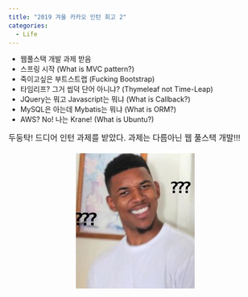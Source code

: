 ```yaml
---
title: "2019 겨울 카카오 인턴 회고 2"
categories:
  - Life
---
```

- 웹풀스택 개발 과제 받음
- 스프링 시작 (What is MVC pattern?)
- 죽이고싶은 부트스트랩 (Fucking Bootstrap)
- 타임리프? 그거 씹덕 단어 아니냐? (Thymeleaf not Time-Leap)
- JQuery는 뭐고 Javascript는 뭐냐 (What is Callback?)
- MySQL은 아는데 Mybatis는 뭐냐 (What is ORM?)
- AWS? No! 나는 Krane! (What is Ubuntu?)

<span style="font-size:medium">두둥탁! 드디어 인턴 과제를 받았다. 과제는 다름아닌 웹 풀스택 개발!!!</span>

<p align="center"><img src="/assets/images/jjal/black_wtf.jpg" alt="읭 뭐라구요?"/></p>
